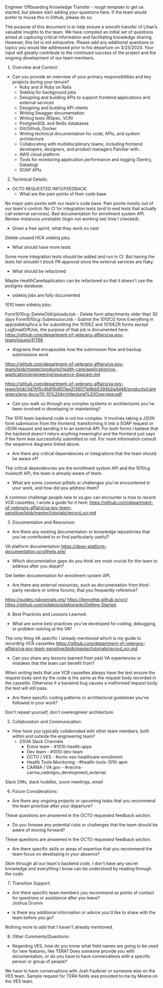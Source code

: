 Engineer Offboarding Knowledge Transfer - rough template to get us started, but please start adding your questions here. If the team would prefer to house this in Github, please do so.  

The purpose of this document is to help ensure a smooth transfer of Lihan’s valuable insights to the team. We have compiled an initial set of questions aimed at capturing critical information and facilitating knowledge sharing. However, this list is not exhaustive. Please add any additional questions or topics you would like addressed prior to his departure on 3/25/2024. Your input will greatly contribute to the continued success of the project and the ongoing development of our team members.

1. Overview and Context:
* Can you provide an overview of your primary responsibilities and key projects during your tenure?
   * Ruby and in Ruby on Rails
   * Sidekiq for background jobs
   * Designing and building APIs to support frontend applications and external services
   * Designing and building API clients
   * Writing Swagger documentation
   * Writing tests (RSpec, VCR)
   * PostgresSQL and Redis databases
   * Git/Github, Docker
   * Writing technical documentation for code, APIs, and system architecture
   * Collaborating with multidisciplinary teams, including frontend developers, designers, and product managers
Familiar with..
   * AWS cloud platform.
   * Tools for monitoring application performance and logging (Sentry, Datadog)
   * SOAP APIs
2. Technical Details:
* OCTO REQUESTED INFO/FEEDBACK:
   * What are the pain points of their code base


No major pain points with our team's code base. Pain points mostly out of our team's control. No CI for integration tests (end to end tests that actually call external services). Bad documentation for enrollment system API. Review instances unreliable (login not working last time I checked).




   * Given a free sprint, what they work on next


Delete unused HCA sidekiq jobs.


   * What should have more tests


Some more integration tests should be added and run in CI. But having the tests fail shouldn't block PR approval since the external services are flaky.




   * What should be refactored


Maybe HealthCareApplication can be refactored so that it doesn't use the postgres database.


   * sidekiq jobs are fully documented


1010 team sidekiq jobs:


Form1010cg::DeleteOldUploadsJob - Delete form attachments older than 30 days
Form1010cg::SubmissionJob - Submit the 1010CG form
Everything in app/sidekiq/hca is for submitting the 1010EZ and 1010EZR forms except LogEmailDiffJob, the purpose of that job is documented here: https://github.com/department-of-veterans-affairs/va.gov-team/issues/41766


   * diagrams that encapsulate how the submission flow and backup submissions work


https://github.com/department-of-veterans-affairs/va.gov-team/blob/master/products/health-care/application/va-application/engineering/sequence-diagram.md


https://github.com/department-of-veterans-affairs/va.gov-team/blob/3d7bf5c4b816d921ee2f36071e6bb5394b2a4d48/products/caregivers/eng-docs/10-10%20Architectural%20Overview.pdf




* Can you walk us through any complex systems or architectures you've been involved in developing or maintaining?  

The 1010 team backend code is not too complex. It involves taking a JSON form submission from the frontend, transforming it into a SOAP request or JSON request and sending it to an external API. For both forms I believe that the backend doesn’t return anything meaningful and the frontend just says if the form was successfully submitted or not. For more information consult the sequence diagrams linked above.
* Are there any critical dependencies or integrations that the team should be aware of?  

The critical dependencies are the enrollment system API and the 1010cg mulesoft API, the team is already aware of them.
* What are some common pitfalls or challenges you've encountered in your work, and how did you address them?  

A common challenge people new to va.gov can encounter is how to record VCR cassettes, I wrote a guide for it here: https://github.com/department-of-veterans-affairs/va.gov-team-sensitive/blob/master/tutorials/record_vcr.md

3. Documentation and Resources:
* Are there any existing documentation or knowledge repositories that you've contributed to or find particularly useful?  

VA platform documentation https://depo-platform-documentation.scrollhelp.site/

* Which documentation gaps do you think are most crucial for the team to address after you depart?  

Get better documentation for enrollment system API.

* Are there any external resources, such as documentation from third-party vendors or online forums, that you frequently reference?  

https://guides.rubyonrails.org/
https://benoittgt.github.io/vcr/
https://github.com/sidekiq/sidekiq/wiki/Getting-Started

4. Best Practices and Lessons Learned:
* What are some best practices you've developed for coding, debugging, or problem-solving at the VA?  

The only thing VA specific I already mentioned which is my guide to recording VCR cassettes
https://github.com/department-of-veterans-affairs/va.gov-team-sensitive/blob/master/tutorials/record_vcr.md




* Can you share any lessons learned from past VA experiences or mistakes that the team can benefit from?  

When writing tests that use VCR cassettes always have the test ensure the request body sent by the code is the same as the request body recorded in the cassette. Otherwise if a backend bug causes a malformed request body the test will still pass.

* Are there specific coding patterns or architectural guidelines you've followed in your work?  

Don't repeat yourself, don't overengineer architecture.

5. Collaboration and Communication:
* How have you typically collaborated with other team members, both within and outside the engineering team?  
   * DSVA Slack Channels
      * Entire team - #1010-health-apps
      * Dev team - #1010-dev-team
      * OCTO / VES - #octo-ves-healthcare-enrollment
      * Health Tools Monitoring - #health-tools-1010-apm
      * CARMA / VA.gov - #vecms-carma_vadotgov_development_external

Slack DMs, slack huddles, zoom meetings, email


6. Future Considerations:
* Are there any ongoing projects or upcoming tasks that you recommend the team prioritize after your departure?  

These questions are answered in the OCTO requested feedback section.

* Do you foresee any potential risks or challenges that the team should be aware of moving forward?  

These questions are answered in the OCTO requested feedback section.

* Are there specific skills or areas of expertise that you recommend the team focus on developing in your absence?  

Skim through all our team's backend code, I don't have any secret knowledge and everything I know can be understood by reading through the code.

7. Transition Support:

* Are there specific team members you recommend as points of contact for questions or assistance after you leave?  
Joshua Drumm

* Is there any additional information or advice you'd like to share with the team before you go?  

Nothing more to add that I haven't already mentioned.

8. Other Comments/Questions:
* Regarding VES, how do you know what field names are going to be used for new features, like TERA? Does someone provide you with documentation, or do you have to have conversations with a specific person or group of people?  

We have to have conversations with Josh Faulkner or someone else on the VES team. Sample request for TERA fields was provided to me by Meena on the VES team.
